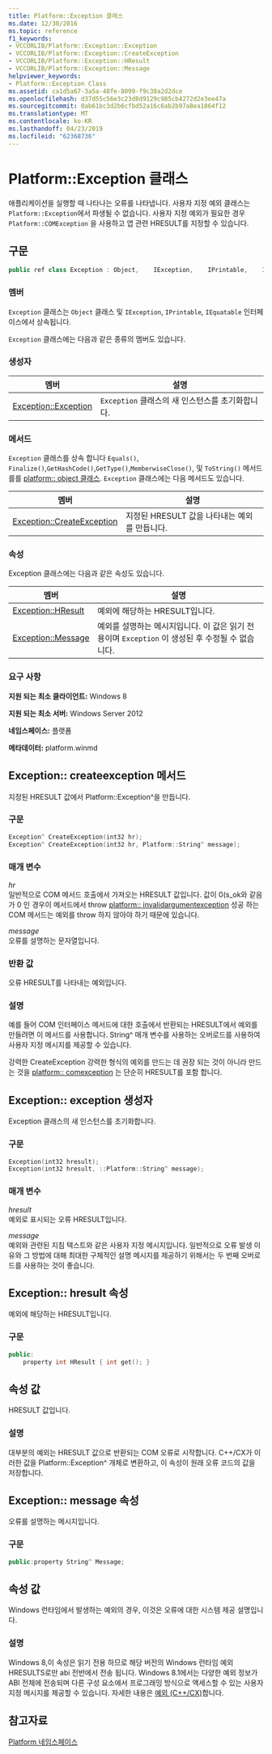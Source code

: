 ```yaml
---
title: Platform::Exception 클래스
ms.date: 12/30/2016
ms.topic: reference
f1_keywords:
- VCCORLIB/Platform::Exception::Exception
- VCCORLIB/Platform::Exception::CreateException
- VCCORLIB/Platform::Exception::HResult
- VCCORLIB/Platform::Exception::Message
helpviewer_keywords:
- Platform::Exception Class
ms.assetid: ca1d5a67-3a5a-48fe-8099-f9c38a2d2dce
ms.openlocfilehash: d37d55c56e3c23d8d9129c985cb4272d2e3ee47a
ms.sourcegitcommit: 0ab61bc3d2b6cfbd52a16c6ab2b97a8ea1864f12
ms.translationtype: MT
ms.contentlocale: ko-KR
ms.lasthandoff: 04/23/2019
ms.locfileid: "62368736"
---
```

# <a name="platformexception-class"></a>Platform::Exception 클래스

애플리케이션을 실행할 때 나타나는 오류를 나타냅니다. 사용자 지정 예외 클래스는 `Platform::Exception`에서 파생될 수 없습니다. 사용자 지정 예외가 필요한 경우 `Platform::COMException` 을 사용하고 앱 관련 HRESULT를 지정할 수 있습니다.

## <a name="syntax"></a>구문

```cpp
public ref class Exception : Object,    IException,    IPrintable,    IEquatable
```

### <a name="members"></a>멤버

`Exception` 클래스는 `Object` 클래스 및 `IException`, `IPrintable`, `IEquatable` 인터페이스에서 상속됩니다.

`Exception` 클래스에는 다음과 같은 종류의 멤버도 있습니다.

### <a name="constructors"></a>생성자

|멤버|설명|
|------------|-----------------|
|[Exception::Exception](#ctor)|`Exception` 클래스의 새 인스턴스를 초기화합니다.|

### <a name="methods"></a>메서드

`Exception` 클래스를 상속 합니다 `Equals()`, `Finalize()`,`GetHashCode()`,`GetType()`,`MemberwiseClose()`, 및 `ToString()` 메서드를를 [platform:: object 클래스](../cppcx/platform-object-class.md). `Exception` 클래스에는 다음 메서드도 있습니다.

|멤버|설명|
|------------|-----------------|
|[Exception::CreateException](#createexception)|지정된 HRESULT 값을 나타내는 예외를 만듭니다.|

### <a name="properties"></a>속성

Exception 클래스에는 다음과 같은 속성도 있습니다.

|멤버|설명|
|------------|-----------------|
|[Exception::HResult](#hresult)|예외에 해당하는 HRESULT입니다.|
|[Exception::Message](#message)|예외를 설명하는 메시지입니다. 이 값은 읽기 전용이며 `Exception` 이 생성된 후 수정될 수 없습니다.|

### <a name="requirements"></a>요구 사항

**지원 되는 최소 클라이언트:** Windows 8

**지원 되는 최소 서버:** Windows Server 2012

**네임스페이스:** 플랫폼

**메타데이터:** platform.winmd

## <a name="createexception"></a> Exception:: createexception 메서드

지정된 HRESULT 값에서 Platform::Exception^을 만듭니다.

### <a name="syntax"></a>구문

```cpp
Exception^ CreateException(int32 hr);
Exception^ CreateException(int32 hr, Platform::String^ message);
```

### <a name="parameters"></a>매개 변수

*hr*<br/>
일반적으로 COM 메서드 호출에서 가져오는 HRESULT 값입니다. 값이 0(s_ok와 같음가 0 인 경우이 메서드에서 throw [platform:: invalidargumentexception](../cppcx/platform-invalidargumentexception-class.md) 성공 하는 COM 메서드는 예외를 throw 하지 않아야 하기 때문에 있습니다.

*message*<br/>
오류를 설명하는 문자열입니다.

### <a name="return-value"></a>반환 값

오류 HRESULT를 나타내는 예외입니다.

### <a name="remarks"></a>설명

예를 들어 COM 인터페이스 메서드에 대한 호출에서 반환되는 HRESULT에서 예외를 만들려면 이 메서드를 사용합니다. String^ 매개 변수를 사용하는 오버로드를 사용하여 사용자 지정 메시지를 제공할 수 있습니다.

강력한 CreateException 강력한 형식의 예외를 만드는 데 권장 되는 것이 아니라 만드는 것을 [platform:: comexception](../cppcx/platform-comexception-class.md) 는 단순히 HRESULT를 포함 합니다.

## <a name="ctor"></a>  Exception:: exception 생성자

Exception 클래스의 새 인스턴스를 초기화합니다.

### <a name="syntax"></a>구문

```cpp
Exception(int32 hresult);
Exception(int32 hresult, ::Platform::String^ message);
```

### <a name="parameters"></a>매개 변수

*hresult*<br/>
예외로 표시되는 오류 HRESULT입니다.

*message*<br/>
예외와 관련된 지침 텍스트와 같은 사용자 지정 메시지입니다. 일반적으로 오류 발생 이유와 그 방법에 대해 최대한 구체적인 설명 메시지를 제공하기 위해서는 두 번째 오버로드를 사용하는 것이 좋습니다.

## <a name="hresult"></a>  Exception:: hresult 속성

예외에 해당하는 HRESULT입니다.

### <a name="syntax"></a>구문

```cpp
public:
    property int HResult { int get(); }
```

## <a name="property-value"></a>속성 값

HRESULT 값입니다.

### <a name="remarks"></a>설명

대부분의 예외는 HRESULT 값으로 반환되는 COM 오류로 시작합니다. C++/CX가 이러한 값을 Platform::Exception^ 개체로 변환하고, 이 속성이 원래 오류 코드의 값을 저장합니다.

## <a name="message"></a> Exception:: message 속성

오류를 설명하는 메시지입니다.

### <a name="syntax"></a>구문

```cpp
public:property String^ Message;
```

## <a name="property-value"></a>속성 값

Windows 런타임에서 발생하는 예외의 경우, 이것은 오류에 대한 시스템 제공 설명입니다.

### <a name="remarks"></a>설명

Windows 8,이 속성은 읽기 전용 하므로 해당 버전의 Windows 런타임 예외 HRESULTS로만 abi 전반에서 전송 됩니다. Windows 8.1에서는 다양한 예외 정보가 ABI 전체에 전송되며 다른 구성 요소에서 프로그래밍 방식으로 액세스할 수 있는 사용자 지정 메시지를 제공할 수 있습니다. 자세한 내용은 [예외 (C++/CX)](../cppcx/exceptions-c-cx.md)합니다.

## <a name="see-also"></a>참고자료

[Platform 네임스페이스](../cppcx/platform-namespace-c-cx.md)
